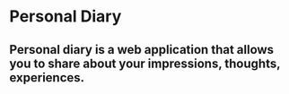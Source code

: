 # Personal Diary

## Personal diary is a web application that allows you to share about your impressions, thoughts, experiences.
